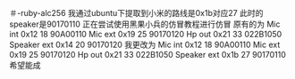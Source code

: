 ＃-ruby-alc256
我通过ubuntu下提取到小米的路线是0x1b对应27
此时的speaker是90170110 正在尝试使用黑果小兵的仿冒教程进行仿冒
原有的为
Mic int  0x12 18 90A00110
Mic ext 0x19 25 90170120
Hp out  0x21 33 022B1050
Speaker ext 0x14 20 90170120
我更改为
Mic int  0x12 18 90A00110
Mic ext 0x19 25 90170120
Hp out  0x21 33 022B1050
Speaker ext 0x1b 27 90170110
希望能成

